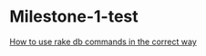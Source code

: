 # Milestone-1-test
[How to use rake db commands in the correct way](https://dev.to/neshaz/how-to-use-rake-db-commands-in-the-correct-way--50o2)
